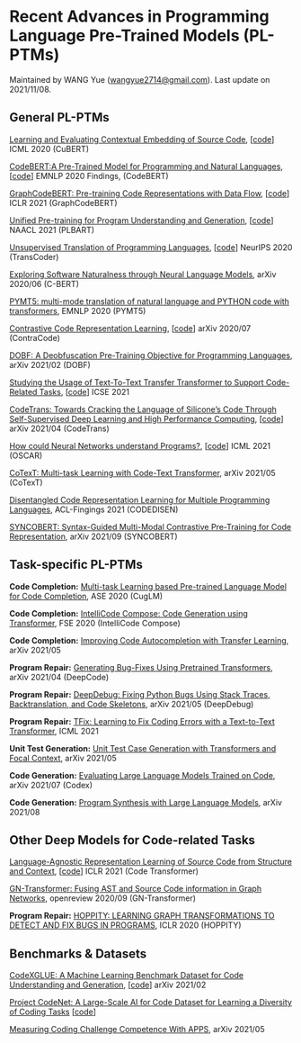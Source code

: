 # Recent Advances in Programming Language Pre-Trained Models (PL-PTMs)
Maintained by WANG Yue (wangyue2714@gmail.com). Last update on 2021/11/08.

## General PL-PTMs

[Learning and Evaluating Contextual Embedding of Source Code](https://arxiv.org/abs/2001.00059), \[[code](https://github.com/google-research/google-research/tree/master/cubert)\] ICML 2020 (CuBERT)

[CodeBERT:A Pre-Trained Model for Programming and Natural Languages](https://arxiv.org/abs/2002.08155), \[[code](https://github.com/microsoft/CodeBERT)\] EMNLP 2020 Findings, (CodeBERT)

[GraphCodeBERT: Pre-training Code Representations with Data Flow](https://arxiv.org/abs/2009.08366),  \[[code](https://github.com/microsoft/CodeBERT/tree/master/GraphCodeBERT)\] ICLR 2021 (GraphCodeBERT)


[Unified Pre-training for Program Understanding and Generation](https://arxiv.org/abs/2103.06333), \[[code](https://github.com/wasiahmad/PLBART)\] NAACL 2021 (PLBART)

[Unsupervised Translation of Programming Languages](https://arxiv.org/abs/2006.03511),  \[[code](https://github.com/facebookresearch/TransCoder)\] NeurIPS 2020 (TransCoder)


[Exploring Software Naturalness through Neural Language Models](https://arxiv.org/abs/2006.12641), arXiv 2020/06 (C-BERT)

[PYMT5: multi-mode translation of natural language and PYTHON code with transformers](https://arxiv.org/abs/2010.03150), EMNLP 2020 (PYMT5)

[Contrastive Code Representation Learning](https://arxiv.org/abs/2007.04973), \[[code](https://github.com/parasj/contracode)\] arXiv 2020/07 (ContraCode)

[DOBF: A Deobfuscation Pre-Training Objective for Programming Languages](https://arxiv.org/abs/2102.07492), arXiv 2021/02 (DOBF)

[Studying the Usage of Text-To-Text Transfer Transformer to Support Code-Related Tasks](https://arxiv.org/abs/2102.02017), \[[code](https://github.com/antonio-mastropaolo/T5-learning-ICSE_2021)\] ICSE 2021

[CodeTrans: Towards Cracking the Language of Silicone’s Code Through Self-Supervised Deep Learning and High Performance Computing](https://arxiv.org/abs/2104.02443), \[[code](https://github.com/agemagician/CodeTrans)\] arXiv 2021/04 (CodeTrans)

[How could Neural Networks understand Programs?](https://arxiv.org/pdf/2105.04297.pdf), \[[code](https://github.com/pdlan/OSCAR)\] ICML 2021 (OSCAR)

[CoTexT: Multi-task Learning with Code-Text Transformer](https://arxiv.org/abs/2105.08645), arXiv 2021/05 (CoTexT)

[Disentangled Code Representation Learning for Multiple Programming Languages](https://aclanthology.org/2021.findings-acl.391.pdf), ACL-Fingings 2021 (CODEDISEN)

[SYNCOBERT: Syntax-Guided Multi-Modal Contrastive Pre-Training for Code Representation](https://arxiv.org/pdf/2108.04556v3.pdf), arXiv 2021/09 (SYNCOBERT)


## Task-specific PL-PTMs
**Code Completion:** [Multi-task Learning based Pre-trained Language Model for Code Completion](https://arxiv.org/abs/2012.14631), ASE 2020 (CugLM)

**Code Completion:** [IntelliCode Compose: Code Generation using Transformer](https://arxiv.org/abs/2005.08025), FSE 2020 (IntelliCode Compose)

**Code Completion:** [Improving Code Autocompletion with Transfer Learning](https://arxiv.org/abs/2105.05991), arXiv 2021/05

**Program Repair:** [Generating Bug-Fixes Using Pretrained Transformers](https://arxiv.org/abs/2104.07896), arXiv 2021/04 (DeepCode)

**Program Repair:** [DeepDebug: Fixing Python Bugs Using Stack Traces, Backtranslation, and Code Skeletons](https://arxiv.org/pdf/2105.09352.pdf), arXiv 2021/05 (DeepDebug)

**Program Repair:** [TFix: Learning to Fix Coding Errors with a Text-to-Text Transformer](https://files.sri.inf.ethz.ch/website/papers/icml21-tfix.pdf), ICML 2021

**Unit Test Generation:** [Unit Test Case Generation with Transformers and Focal Context](https://arxiv.org/pdf/2009.05617.pdf), arXiv 2021/05

**Code Generation:** [Evaluating Large Language Models Trained on Code](https://arxiv.org/abs/2107.03374), arXiv 2021/07 (Codex)

**Code Generation:** [Program Synthesis with Large Language Models](https://arxiv.org/abs/2108.07732), arXiv 2021/08



## Other Deep Models for Code-related Tasks

[Language-Agnostic Representation Learning of Source Code from Structure and Context](https://arxiv.org/abs/2103.11318), \[[code](https://github.com/danielzuegner/code-transformer)\] ICLR 2021 (Code Transformer)

[GN-Transformer: Fusing AST and Source Code information in Graph Networks](https://openreview.net/forum?id=XavM6v_q59q), openreview 2020/09 (GN-Transformer)

**Program Repair:** [HOPPITY: LEARNING GRAPH TRANSFORMATIONS TO DETECT AND FIX BUGS IN PROGRAMS](https://openreview.net/forum?id=SJeqs6EFvB), ICLR 2020 (HOPPITY)




## Benchmarks & Datasets

[CodeXGLUE: A Machine Learning Benchmark Dataset for Code Understanding and Generation](https://arxiv.org/abs/2102.04664),  \[[code](https://github.com/microsoft/CodeXGLUE)\] arXiv 2021/02


[Project CodeNet: A Large-Scale AI for Code Dataset for Learning a Diversity of Coding Tasks](https://github.com/IBM/Project_CodeNet/blob/main/ProjectCodeNet_NeurIPS2021.pdf) \[[code](https://github.com/IBM/Project_CodeNet)\] 


[Measuring Coding Challenge Competence With APPS](https://arxiv.org/pdf/2105.09938.pdf), arXiv 2021/05



